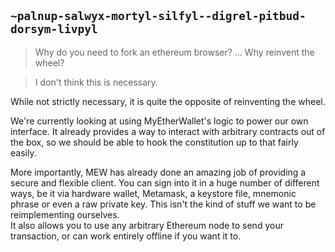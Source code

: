 ## `~palnup-salwyx-mortyl-silfyl--digrel-pitbud-dorsym-livpyl`
> Why do you need to fork an ethereum browser? ... Why reinvent the wheel?

> I don't think this is necessary.

While not strictly necessary, it is quite the opposite of reinventing the wheel.

We're currently looking at using MyEtherWallet's logic to power our own interface. It already provides a way to interact with arbitrary contracts out of the box, so we should be able to hook the constitution up to that fairly easily.

More importantly, MEW has already done an amazing job of providing a secure and flexible client. You can sign into it in a huge number of different ways, be it via hardware wallet, Metamask, a keystore file, mnemonic phrase or even a raw private key. This isn't the kind of stuff we want to be reimplementing ourselves.  
It also allows you to use any arbitrary Ethereum node to send your transaction, or can work entirely offline if you want it to.